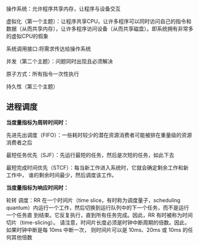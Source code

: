 操作系统：允许程序共享内存，让程序与设备交互

虚拟化（第一个主题）：让程序共享CPU，让许多程序可以同时访问自己的指令和数据（从而共享内存），让许多程序访问设备（从而共享磁盘）。即系统拥有非常多的虚拟CPU的假象

系统调用接口:将需求传达给操作系统

并发（第二个主题）：问题同时出现且必须解决

原子方式：所有指令一次性执行

持久性（第三个主题）

## 进程调度

**当度量指标为周转时间时：**

先进先出调度（FIFO）：一些耗时较少的潜在资源消费者可能被排在重量级的资源消费者之后

最短任务优先（SJF）：先运行最短的任务，然后是次短的任务，如此下去

最短完成时间优先（STCF）：每当新工作进入系统时，它就会确定剩余工作和新工作中， 谁的剩余时间最少，然后调度该工作。

**当度量指标为响应时间时：**

轮转 调度：RR 在一个时间片（time slice，有时称为调度量子，scheduling quantum）内运行一个工作，然后切换到运行队列中的下一个任务，而不是运行一个任务直 到结束。它反复执行，直到所有任务完成。因此，RR 有时被称为时间切片（time-slicing）。 请注意，时间片长度必须是时钟中断周期的倍数。因此，如果时钟中断是每 10ms 中断一次， 则时间片可以是 10ms、20ms 或 10ms 的任何其他倍数